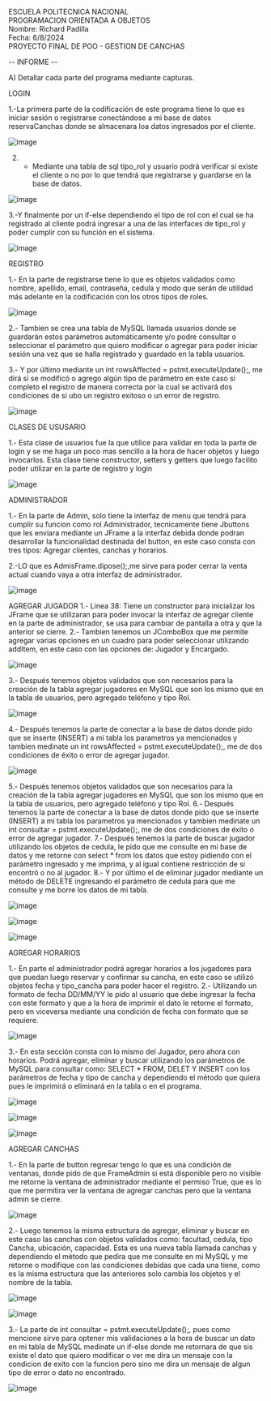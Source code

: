 ESCUELA POLITECNICA NACIONAL <br>
PROGRAMACION ORIENTADA A OBJETOS <br>
Nombre: Richard Padilla <br>
Fecha: 6/8/2024 <br>
PROYECTO FINAL DE POO - GESTION DE CANCHAS <br>

-- INFORME --  <br>

A) Detallar cada parte del programa mediante capturas.

LOGIN

1.-La primera parte de la codificación de este programa tiene lo que es iniciar sesión o registrarse conectándose a mi base de datos reservaCanchas donde se almacenara loa datos ingresados por el cliente.

![image](https://github.com/user-attachments/assets/0e726f90-7a8e-4e63-ba35-32bab253637a)

2. - Mediante una tabla de sql tipo_rol y usuario podrá verificar si existe el cliente o no por lo que tendrá que registrarse y guardarse en la base de datos.

![image](https://github.com/user-attachments/assets/d6422cc2-ffd7-474c-aa12-ecd9bed331c6)

3.-Y finalmente por un if-else dependiendo el tipo de rol con el cual se ha registrado al cliente podrá ingresar a una de las interfaces de tipo_rol y poder cumplir con su función en el sistema.

![image](https://github.com/user-attachments/assets/4b9bb870-1b8c-46bc-acbb-ec60e8056b13)


REGISTRO

1.- En la parte de registrarse tiene lo que es objetos validados como nombre, apellido, email, contraseña, cedula y modo que serán de utilidad más adelante en la codificación con los otros tipos de roles.

![image](https://github.com/user-attachments/assets/8ace378a-1f73-4d81-af3b-b640a1d2bd89)

2.- Tambien se crea una tabla de MySQL llamada usuarios donde se guardarán estos parámetros automáticamente y/o podre consultar o seleccionar el parámetro que quiero modificar o agregar para poder iniciar sesión una vez que se halla registrado y guardado en la tabla usuarios. 

3.- Y por último mediante un  int rowsAffected = pstmt.executeUpdate();, me dirá si se modificó o agrego algún tipo de parámetro en este caso si completo el registro de manera correcta por la cual se activará dos condiciones de si ubo un registro exitoso o un error de registro.

![image](https://github.com/user-attachments/assets/3144e6e0-2860-4a9b-97ec-ef3b213481d9)


CLASES DE USUSARIO

1.- Esta clase de usuarios fue la que utilice para validar en toda la parte de login y se me haga un poco mas sencillo a la hora de hacer objetos y luego invocarlos. Esta clase tiene constructor, setters y getters que luego facilito poder utilizar en la parte de registro y login

![image](https://github.com/user-attachments/assets/fda2d23a-4225-4a15-b292-624a35d1f42c)

ADMINISTRADOR

1.- En la parte de Admin, solo tiene la interfaz de menu que tendrá para cumplir su funcion como rol Administrador, tecnicamente tiene Jbuttons que les enviara mediante un JFrame a la interfaz debida donde podran desarrollar la funcionalidad destinada del button, en este caso consta con tres tipos: Agregar clientes, canchas y horarios.

2.-LO que es AdmisFrame.dipose();,me sirve para poder cerrar la venta actual cuando vaya a otra interfaz de administrador.

![image](https://github.com/user-attachments/assets/b2e40aa5-5209-4d85-aacf-98ad411bb70e)

AGREGAR JUGADOR
1.- Linea 38: Tiene un constructor para inicializar los JFrame que se utilizaran para poder invocar la interfaz de agregar cliente en la parte de administrador, se usa para cambiar de pantalla a otra y que la anterior se cierre.
2.- Tambien tenemos un JComboBox que me permite agregar varias opciones en un cuadro para poder seleccionar utilizando addItem, en este caso con las opciones de: Jugador y Encargado.

![image](https://github.com/user-attachments/assets/49547260-b7ee-43fd-b1c0-e50a83f3f54d)

3.- Después tenemos objetos validados que son necesarios para la creación de la tabla agregar jugadores en MySQL que son los mismo que en la tabla de usuarios, pero agregado teléfono y tipo Rol.

![image](https://github.com/user-attachments/assets/c3e7d82f-4bd5-4674-95cf-4312984b8792)

4.- Después tenemos la parte de conectar a la base de datos donde pido que se inserte (INSERT) a mi tabla los parametros ya mencionados y tambien medinate un int rowsAffected = pstmt.executeUpdate();, me de dos condiciones de éxito o error de agregar jugador.

![image](https://github.com/user-attachments/assets/3a697641-55b3-447a-a2d8-a6036f1ecabe)

5.-  Después tenemos objetos validados que son necesarios para la creación de la tabla agregar jugadores en MySQL que son los mismo que en la tabla de usuarios, pero agregado teléfono y tipo Rol.
6.- Después tenemos la parte de conectar a la base de datos donde pido que se inserte (INSERT) a mi tabla los parametros ya mencionados y tambien medinate un int consultar = pstmt.executeUpdate();, me de dos condiciones de éxito o error de agregar jugador.
7.- Después tenemos la parte de buscar jugador utilizando los objetos de cedula, le pido que me consulte en mi base de datos y me retorne con select * from los datos que estoy pidiendo con el parámetro ingresado y me imprima, y al igual contiene restricción de si encontró o no al jugador.
8.- Y por último el de eliminar jugador mediante un método de DELETE ingresando el parámetro de cedula para que me consulte y me borre los datos de mi tabla.

![image](https://github.com/user-attachments/assets/2d961f40-4a3a-46aa-aaa7-de0ec4d5bc33)

![image](https://github.com/user-attachments/assets/09e5316e-ae53-41ce-af9e-890b95c1abd8)

![image](https://github.com/user-attachments/assets/3bcccd93-c1c5-42aa-9d82-08eeabd2f3b2)

AGREGAR HORARIOS

1.- En parte el administrador podrá agregar horarios a los jugadores para que puedan luego reservar y confirmar su cancha, en este caso se utilizó objetos fecha y tipo_cancha para poder hacer el registro.
2.- Utilizando un formato de fecha DD/MM/YY le pido al usuario que debe ingresar la fecha con este formato y que a la hora de imprimir el dato le retorne el formato, pero en viceversa mediante una condición de fecha con formato que se requiere.

![image](https://github.com/user-attachments/assets/677ceaf1-1cb4-4236-a8e0-729603031a1f)

3.- En esta sección consta con lo mismo del Jugador, pero ahora con horarios. Podrá agregar, eliminar y buscar utilizando los parámetros de MySQL para consultar como: SELECT * FROM, DELET Y INSERT con los parámetros de fecha y tipo de cancha y dependiendo el método que quiera pues le imprimirá o eliminará en la tabla o en el programa.

![image](https://github.com/user-attachments/assets/7cf02321-e1c7-4579-a4d0-49b5d1fa43c3)

![image](https://github.com/user-attachments/assets/de319753-56f0-48d8-8b0b-a00e5be62694)

![image](https://github.com/user-attachments/assets/d7e7ad5e-c563-4260-8add-438c79741396)

AGREGAR CANCHAS

1.- En la parte de button regresar tengo lo que es una condición de ventanas, donde pido de que FrameAdmin si está disponible pero no visible me retorne la ventana de administrador mediante el permiso True, que es lo que me permitira ver la ventana de agregar canchas pero que la ventana admin se cierre.

![image](https://github.com/user-attachments/assets/1e6d475c-50d9-4e3b-8ef0-1e6499590979)

2.- Luego tenemos la misma estructura de agregar, eliminar y buscar en este caso las canchas con objetos validados como: facultad, cedula, tipo Cancha, ubicación, capacidad. Esta es una nueva tabla llamada canchas y dependiendo el método que pedira que me consulte en mi MySQL y me retorne o modifique con las condiciones debidas que cada una tiene, como es la misma estructura que las anteriores solo cambia los objetos y el nombre de la tabla.

![image](https://github.com/user-attachments/assets/fb870f24-0652-4f75-b5ba-9f5c53297c28)

![image](https://github.com/user-attachments/assets/4e645a7d-0b5e-42cf-ad40-252e7d9f9939)

3.- La parte de int consultar = pstmt.executeUpdate();, pues como mencione sirve para optener mis validaciones a la hora de buscar un dato en mi tabla de MySQL medinate un if-else donde me retornara de que sis existe el dato que quiero modificar o ver me dira un mensaje con la condicion de exito con la funcion pero sino me dira un mensaje de algun tipo de error o dato no encontrado.

![image](https://github.com/user-attachments/assets/bdd6225d-56dd-4b14-aaa0-049ca767ecdd)


























